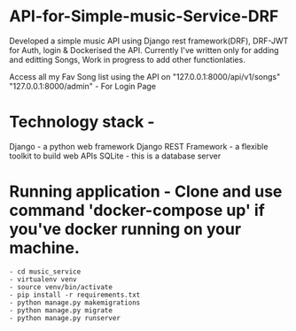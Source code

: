 # API-for-Simple-music-Service-DRF
Developed a simple music API using Django rest framework(DRF), DRF-JWT for Auth, login &amp; Dockerised the API. 
Currently I've written only for adding and editting Songs, Work in progress to add other functionlaties. 

Access all my Fav Song list using the API on "127.0.0.1:8000/api/v1/songs"
"127.0.0.1:8000/admin" - For Login Page 

# Technology stack - 
Django - a python web framework
Django REST Framework - a flexible toolkit to build web APIs
SQLite - this is a database server


# Running application - Clone and use command 'docker-compose up' if you've docker running on your machine.
    - cd music_service
    - virtualenv venv
    - source venv/bin/activate
    - pip install -r requirements.txt
    - python manage.py makemigrations
    - python manage.py migrate
    - python manage.py runserver
    
